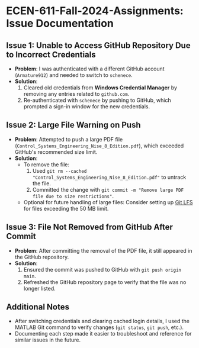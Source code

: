 # ECEN-611-Fall-2024-Assignments: Issue Documentation

## Issue 1: Unable to Access GitHub Repository Due to Incorrect Credentials
- **Problem**: I was authenticated with a different GitHub account (`Armature912`) and needed to switch to `schenece`.
- **Solution**:
  1. Cleared old credentials from **Windows Credential Manager** by removing any entries related to `github.com`.
  2. Re-authenticated with `schenece` by pushing to GitHub, which prompted a sign-in window for the new credentials.

## Issue 2: Large File Warning on Push
- **Problem**: Attempted to push a large PDF file (`Control_Systems_Engineering_Nise_8_Edition.pdf`), which exceeded GitHub's recommended size limit.
- **Solution**:
  - To remove the file:
    1. Used `git rm --cached "Control_Systems_Engineering_Nise_8_Edition.pdf"` to untrack the file.
    2. Committed the change with `git commit -m "Remove large PDF file due to size restrictions"`.
  - Optional for future handling of large files: Consider setting up [Git LFS](https://git-lfs.github.com/) for files exceeding the 50 MB limit.

## Issue 3: File Not Removed from GitHub After Commit
- **Problem**: After committing the removal of the PDF file, it still appeared in the GitHub repository.
- **Solution**:
  1. Ensured the commit was pushed to GitHub with `git push origin main`.
  2. Refreshed the GitHub repository page to verify that the file was no longer listed.

## Additional Notes
- After switching credentials and clearing cached login details, I used the MATLAB Git command to verify changes (`git status`, `git push`, etc.).
- Documenting each step made it easier to troubleshoot and reference for similar issues in the future.
